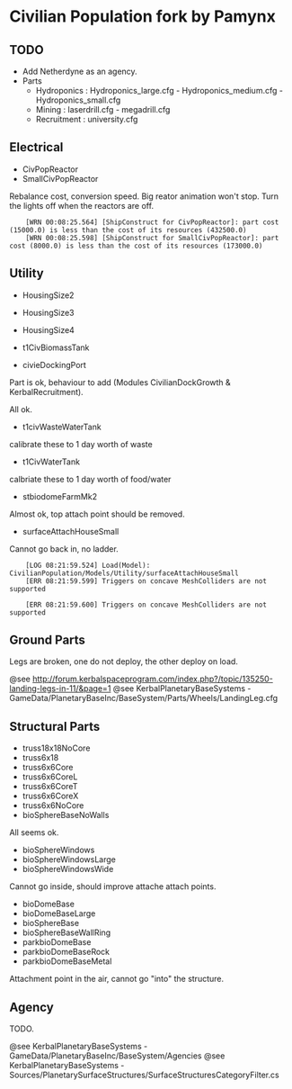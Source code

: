 Civilian Population fork by Pamynx
==================================

TODO
----

- Add Netherdyne as an agency.
- Parts
    - Hydroponics : Hydroponics_large.cfg - Hydroponics_medium.cfg - Hydroponics_small.cfg
    - Mining : laserdrill.cfg - megadrill.cfg
    - Recruitment : university.cfg

Electrical
----------

- CivPopReactor
- SmallCivPopReactor



Rebalance cost, conversion speed.
Big reator animation won't stop.
Turn the lights off when the reactors are off.

```
    [WRN 00:08:25.564] [ShipConstruct for CivPopReactor]: part cost (15000.0) is less than the cost of its resources (432500.0)
    [WRN 00:08:25.598] [ShipConstruct for SmallCivPopReactor]: part cost (8000.0) is less than the cost of its resources (173000.0)
```

Utility
-------

- HousingSize2
- HousingSize3
- HousingSize4
- t1CivBiomassTank

- civieDockingPort

Part is ok, behaviour to add (Modules CivilianDockGrowth & KerbalRecruitment).

All ok.

- t1civWasteWaterTank

calibrate these to 1 day worth of waste

- t1CivWaterTank

calbriate these to 1 day worth of food/water

- stbiodomeFarmMk2

Almost ok, top attach point should be removed.

- surfaceAttachHouseSmall

Cannot go back in, no ladder.

```
    [LOG 08:21:59.524] Load(Model): CivilianPopulation/Models/Utility/surfaceAttachHouseSmall
    [ERR 08:21:59.599] Triggers on concave MeshColliders are not supported

    [ERR 08:21:59.600] Triggers on concave MeshColliders are not supported
```

Ground Parts
------------

Legs are broken, one do not deploy, the other deploy on load.

@see http://forum.kerbalspaceprogram.com/index.php?/topic/135250-landing-legs-in-11/&page=1
@see KerbalPlanetaryBaseSystems - GameData/PlanetaryBaseInc/BaseSystem/Parts/Wheels/LandingLeg.cfg

Structural Parts
----------------

- truss18x18NoCore
- truss6x18
- truss6x6Core
- truss6x6CoreL
- truss6x6CoreT
- truss6x6CoreX
- truss6x6NoCore
- bioSphereBaseNoWalls

All seems ok.

- bioSphereWindows
- bioSphereWindowsLarge
- bioSphereWindowsWide

Cannot go inside, should improve attache attach points.

- bioDomeBase
- bioDomeBaseLarge
- bioSphereBase
- bioSphereBaseWallRing
- parkbioDomeBase
- parkbioDomeBaseRock
- parkbioDomeBaseMetal

Attachment point in the air, cannot go "into" the structure.

Agency
------

TODO.

@see KerbalPlanetaryBaseSystems - GameData/PlanetaryBaseInc/BaseSystem/Agencies
@see KerbalPlanetaryBaseSystems - Sources/PlanetarySurfaceStructures/SurfaceStructuresCategoryFilter.cs
